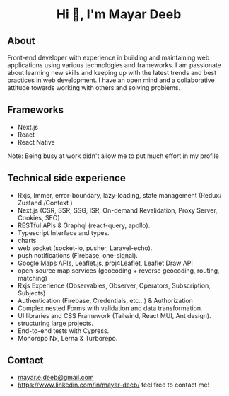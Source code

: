 <h1 align="center">Hi 👋, I'm Mayar Deeb</h1>

## About 
Front-end developer with experience in building and maintaining web applications using various technologies and frameworks.
I am passionate about learning new skills and keeping up with the latest trends and best practices in web development.
I have an open mind and a collaborative attitude towards working with others and solving problems.

## Frameworks
- Next.js
- React
- React Native
  
Note: Being busy at work didn't allow me to put much effort in my profile

## Technical side experience 
- Rxjs, Immer, error-boundary, lazy-loading, state management (Redux/ Zustand /Context )
- Next.js (CSR, SSR, SSG, ISR, On-demand Revalidation, Proxy Server, Cookies, SEO)
- RESTful APIs & Graphql (react-query, apollo).
- Typescript Interface and types.
- charts.
- web socket (socket-io, pusher, Laravel-echo).
- push notifications (Firebase, one-signal).
- Google Maps APIs, Leaflet.js, proj4Leaflet, Leaflet Draw API
- open-source map services (geocoding + reverse geocoding, routing, matching)
- Rxjs Experience (Observables, Observer, Operators, Subscription, Subjects)
- Authentication (Firebase, Credentials, etc…) & Authorization 
- Complex nested Forms with validation and data transformation.
- UI libraries and CSS Framework (Tailwind, React MUI, Ant design).
- structuring large projects.
- End-to-end tests with Cypress.
- Monorepo Nx, Lerna & Turborepo.


## Contact
- mayar.e.deeb@gmail.com
- https://www.linkedin.com/in/mayar-deeb/
feel free to contact me!
